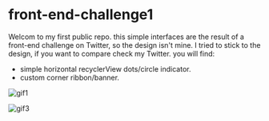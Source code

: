 # front-end-challenge1
Welcom to my first public repo.
this simple interfaces are the result of a front-end challenge on Twitter, so the design isn't mine.
I tried to stick to the design, if you want to compare check my Twitter.
you will find:
- simple horizontal recyclerView dots/circle indicator.
- custom corner ribbon/banner.


![gif1](https://user-images.githubusercontent.com/85403970/166085753-5d5be9de-2d2b-410f-a9b2-c6e93d625bd5.gif)


![gif3](https://user-images.githubusercontent.com/85403970/166085844-a09ed374-4cc6-4127-b3ff-b8e2002eae8a.gif)
